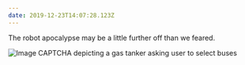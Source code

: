 ```yaml
---
date: 2019-12-23T14:07:28.123Z
---
```

The robot apocalypse may be a little further off than we feared.

<img src="/img/posts/robot-apocalypse.jpg" srcset="/img/posts/robot-apocalypse@2x.jpg 2x" alt="Image CAPTCHA depicting a gas tanker asking user to select buses">
